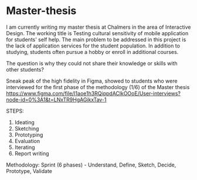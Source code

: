 # Master-thesis

I am currently writing my master thesis at Chalmers in the area of Interactive Design. 
The working title is Testing cultural sensitivity of mobile application for students' self help.
The main problem to be addressed in this project is the lack of application services for the student population. 
In addition to studying, students often pursue a hobby or enroll in additional courses. 

The question is why they could not share their knowledge or skills with other students?

Sneak peak of the high fidelity in Figma, showed to students who were interviewed for the first phase of the methodology (1/6) of the Master thesis
https://www.figma.com/file/I1aoe1h3RQippdAClkOOoE/User-interviews?node-id=0%3A1&t=LNxTR9HgAGikxTav-1

STEPS:

1) Ideating
2) Sketching
3) Prototyping
4) Evaluation
5) Iterating
6) Report writing

Methodology: Sprint (6 phases) - Understand, Define, Sketch, Decide, Prototype, Validate
